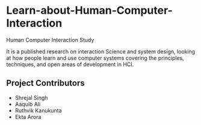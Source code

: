 # Learn-about-Human-Computer-Interaction
Human Computer Interaction Study

It is a published research on interaction Science and system design, looking at how people learn and use computer systems covering the principles, techniques, and open areas of development in HCI.

## Project Contributors 
- Shrejal Singh
- Aaquib Ali
- Ruthvik Kanukunta
- Ekta Arora
